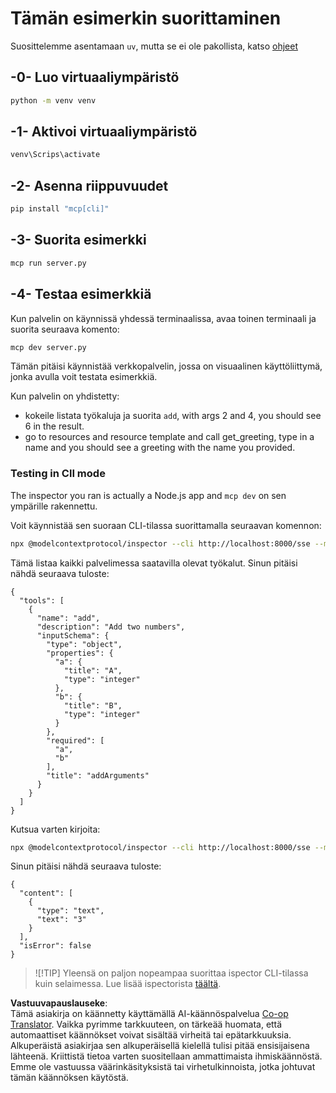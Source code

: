 <!--
CO_OP_TRANSLATOR_METADATA:
{
  "original_hash": "d700e180ce74b2675ce51a567a36c9e4",
  "translation_date": "2025-05-17T12:03:50+00:00",
  "source_file": "03-GettingStarted/05-sse-server/solution/python/README.md",
  "language_code": "fi"
}
-->
# Tämän esimerkin suorittaminen

Suosittelemme asentamaan `uv`, mutta se ei ole pakollista, katso [ohjeet](https://docs.astral.sh/uv/#highlights)

## -0- Luo virtuaaliympäristö

```bash
python -m venv venv
```

## -1- Aktivoi virtuaaliympäristö

```bash
venv\Scrips\activate
```

## -2- Asenna riippuvuudet

```bash
pip install "mcp[cli]"
```

## -3- Suorita esimerkki

```bash
mcp run server.py
```

## -4- Testaa esimerkkiä

Kun palvelin on käynnissä yhdessä terminaalissa, avaa toinen terminaali ja suorita seuraava komento:

```bash
mcp dev server.py
```

Tämän pitäisi käynnistää verkkopalvelin, jossa on visuaalinen käyttöliittymä, jonka avulla voit testata esimerkkiä.

Kun palvelin on yhdistetty:

- kokeile listata työkaluja ja suorita `add`, with args 2 and 4, you should see 6 in the result.
- go to resources and resource template and call get_greeting, type in a name and you should see a greeting with the name you provided.

### Testing in ClI mode

The inspector you ran is actually a Node.js app and `mcp dev` on sen ympärille rakennettu.

Voit käynnistää sen suoraan CLI-tilassa suorittamalla seuraavan komennon:

```bash
npx @modelcontextprotocol/inspector --cli http://localhost:8000/sse --method tools/list
```

Tämä listaa kaikki palvelimessa saatavilla olevat työkalut. Sinun pitäisi nähdä seuraava tuloste:

```text
{
  "tools": [
    {
      "name": "add",
      "description": "Add two numbers",
      "inputSchema": {
        "type": "object",
        "properties": {
          "a": {
            "title": "A",
            "type": "integer"
          },
          "b": {
            "title": "B",
            "type": "integer"
          }
        },
        "required": [
          "a",
          "b"
        ],
        "title": "addArguments"
      }
    }
  ]
}
```

Kutsua varten kirjoita:

```bash
npx @modelcontextprotocol/inspector --cli http://localhost:8000/sse --method tools/call --tool-name add --tool-arg a=1 --tool-arg b=2
```

Sinun pitäisi nähdä seuraava tuloste:

```text
{
  "content": [
    {
      "type": "text",
      "text": "3"
    }
  ],
  "isError": false
}
```

> ![!TIP]
> Yleensä on paljon nopeampaa suorittaa ispector CLI-tilassa kuin selaimessa.
> Lue lisää ispectorista [täältä](https://github.com/modelcontextprotocol/inspector).

**Vastuuvapauslauseke**:  
Tämä asiakirja on käännetty käyttämällä AI-käännöspalvelua [Co-op Translator](https://github.com/Azure/co-op-translator). Vaikka pyrimme tarkkuuteen, on tärkeää huomata, että automaattiset käännökset voivat sisältää virheitä tai epätarkkuuksia. Alkuperäistä asiakirjaa sen alkuperäisellä kielellä tulisi pitää ensisijaisena lähteenä. Kriittistä tietoa varten suositellaan ammattimaista ihmiskäännöstä. Emme ole vastuussa väärinkäsityksistä tai virhetulkinnoista, jotka johtuvat tämän käännöksen käytöstä.